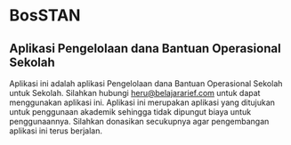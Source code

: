 BosSTAN
===================

Aplikasi Pengelolaan dana Bantuan Operasional Sekolah
-------------------
Aplikasi ini adalah aplikasi Pengelolaan dana Bantuan Operasional Sekolah untuk Sekolah.
Silahkan hubungi heru@belajararief.com untuk dapat menggunakan aplikasi ini.
Aplikasi ini merupakan aplikasi yang ditujukan untuk penggunaan akademik sehingga tidak dipungut biaya untuk penggunaannya. Silahkan donasikan secukupnya agar pengembangan aplikasi ini terus berjalan.
